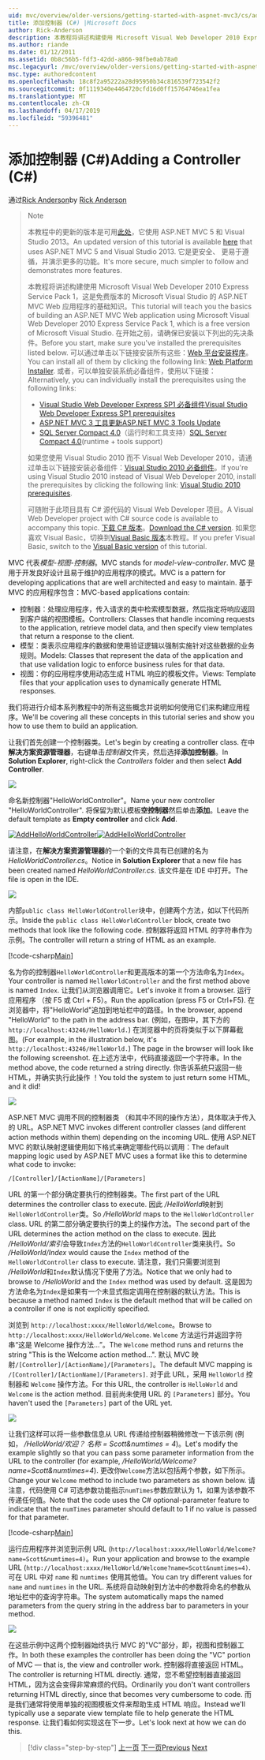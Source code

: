 ```yaml
---
uid: mvc/overview/older-versions/getting-started-with-aspnet-mvc3/cs/adding-a-controller
title: 添加控制器 (C#) |Microsoft Docs
author: Rick-Anderson
description: 本教程将讲述构建使用 Microsoft Visual Web Developer 2010 Express Service Pack 1，哪些 i 的 ASP.NET MVC Web 应用程序的基础知识...
ms.author: riande
ms.date: 01/12/2011
ms.assetid: 0b8c56b5-fdf3-42dd-a866-98fbe0ab78a0
msc.legacyurl: /mvc/overview/older-versions/getting-started-with-aspnet-mvc3/cs/adding-a-controller
msc.type: authoredcontent
ms.openlocfilehash: 18c8f2a95222a28d95950b34c816539f723542f2
ms.sourcegitcommit: 0f1119340e4464720cfd16d0ff15764746ea1fea
ms.translationtype: MT
ms.contentlocale: zh-CN
ms.lasthandoff: 04/17/2019
ms.locfileid: "59396481"
---
```

# <a name="adding-a-controller-c"></a><span data-ttu-id="8de3c-103">添加控制器 (C#)</span><span class="sxs-lookup"><span data-stu-id="8de3c-103">Adding a Controller (C#)</span></span>

<span data-ttu-id="8de3c-104">通过[Rick Anderson]((https://twitter.com/RickAndMSFT))</span><span class="sxs-lookup"><span data-stu-id="8de3c-104">by [Rick Anderson]((https://twitter.com/RickAndMSFT))</span></span>

> > [!NOTE]
> > <span data-ttu-id="8de3c-105">本教程中的更新的版本是可用[此处](../../../getting-started/introduction/getting-started.md)，它使用 ASP.NET MVC 5 和 Visual Studio 2013。</span><span class="sxs-lookup"><span data-stu-id="8de3c-105">An updated version of this tutorial is available [here](../../../getting-started/introduction/getting-started.md) that uses ASP.NET MVC 5 and Visual Studio 2013.</span></span> <span data-ttu-id="8de3c-106">它是更安全、 更易于遵循，并演示更多的功能。</span><span class="sxs-lookup"><span data-stu-id="8de3c-106">It's more secure, much simpler to follow and demonstrates more features.</span></span>
> 
> 
> <span data-ttu-id="8de3c-107">本教程将讲述构建使用 Microsoft Visual Web Developer 2010 Express Service Pack 1，这是免费版本的 Microsoft Visual Studio 的 ASP.NET MVC Web 应用程序的基础知识。</span><span class="sxs-lookup"><span data-stu-id="8de3c-107">This tutorial will teach you the basics of building an ASP.NET MVC Web application using Microsoft Visual Web Developer 2010 Express Service Pack 1, which is a free version of Microsoft Visual Studio.</span></span> <span data-ttu-id="8de3c-108">在开始之前，请确保已安装以下列出的先决条件。</span><span class="sxs-lookup"><span data-stu-id="8de3c-108">Before you start, make sure you've installed the prerequisites listed below.</span></span> <span data-ttu-id="8de3c-109">可以通过单击以下链接安装所有这些：[Web 平台安装程序](https://www.microsoft.com/web/gallery/install.aspx?appid=VWD2010SP1Pack)。</span><span class="sxs-lookup"><span data-stu-id="8de3c-109">You can install all of them by clicking the following link: [Web Platform Installer](https://www.microsoft.com/web/gallery/install.aspx?appid=VWD2010SP1Pack).</span></span> <span data-ttu-id="8de3c-110">或者，可以单独安装系统必备组件，使用以下链接：</span><span class="sxs-lookup"><span data-stu-id="8de3c-110">Alternatively, you can individually install the prerequisites using the following links:</span></span>
> 
> - [<span data-ttu-id="8de3c-111">Visual Studio Web Developer Express SP1 必备组件</span><span class="sxs-lookup"><span data-stu-id="8de3c-111">Visual Studio Web Developer Express SP1 prerequisites</span></span>](https://www.microsoft.com/web/gallery/install.aspx?appid=VWD2010SP1Pack)
> - [<span data-ttu-id="8de3c-112">ASP.NET MVC 3 工具更新</span><span class="sxs-lookup"><span data-stu-id="8de3c-112">ASP.NET MVC 3 Tools Update</span></span>](https://www.microsoft.com/web/gallery/install.aspx?appsxml=&amp;appid=MVC3)
> - <span data-ttu-id="8de3c-113">[SQL Server Compact 4.0](https://www.microsoft.com/web/gallery/install.aspx?appid=SQLCE;SQLCEVSTools_4_0)（运行时和工具支持）</span><span class="sxs-lookup"><span data-stu-id="8de3c-113">[SQL Server Compact 4.0](https://www.microsoft.com/web/gallery/install.aspx?appid=SQLCE;SQLCEVSTools_4_0)(runtime + tools support)</span></span>
> 
> <span data-ttu-id="8de3c-114">如果您使用 Visual Studio 2010 而不 Visual Web Developer 2010，请通过单击以下链接安装必备组件：[Visual Studio 2010 必备组件](https://www.microsoft.com/web/gallery/install.aspx?appsxml=&amp;appid=VS2010SP1Pack)。</span><span class="sxs-lookup"><span data-stu-id="8de3c-114">If you're using Visual Studio 2010 instead of Visual Web Developer 2010, install the prerequisites by clicking the following link: [Visual Studio 2010 prerequisites](https://www.microsoft.com/web/gallery/install.aspx?appsxml=&amp;appid=VS2010SP1Pack).</span></span>
> 
> <span data-ttu-id="8de3c-115">可随附于此项目具有 C# 源代码的 Visual Web Developer 项目。</span><span class="sxs-lookup"><span data-stu-id="8de3c-115">A Visual Web Developer project with C# source code is available to accompany this topic.</span></span> <span data-ttu-id="8de3c-116">[下载 C# 版本](https://code.msdn.microsoft.com/Introduction-to-MVC-3-10d1b098)。</span><span class="sxs-lookup"><span data-stu-id="8de3c-116">[Download the C# version](https://code.msdn.microsoft.com/Introduction-to-MVC-3-10d1b098).</span></span> <span data-ttu-id="8de3c-117">如果您喜欢 Visual Basic，切换到[Visual Basic 版本](../vb/intro-to-aspnet-mvc-3.md)本教程。</span><span class="sxs-lookup"><span data-stu-id="8de3c-117">If you prefer Visual Basic, switch to the [Visual Basic version](../vb/intro-to-aspnet-mvc-3.md) of this tutorial.</span></span>


<span data-ttu-id="8de3c-118">MVC 代表*模型-视图-控制器*。</span><span class="sxs-lookup"><span data-stu-id="8de3c-118">MVC stands for *model-view-controller*.</span></span> <span data-ttu-id="8de3c-119">MVC 是用于开发良好设计且易于维护的应用程序的模式。</span><span class="sxs-lookup"><span data-stu-id="8de3c-119">MVC is a pattern for developing applications that are well architected and easy to maintain.</span></span> <span data-ttu-id="8de3c-120">基于 MVC 的应用程序包含：</span><span class="sxs-lookup"><span data-stu-id="8de3c-120">MVC-based applications contain:</span></span>

- <span data-ttu-id="8de3c-121">控制器：处理应用程序，传入请求的类中检索模型数据，然后指定将响应返回到客户端的视图模板。</span><span class="sxs-lookup"><span data-stu-id="8de3c-121">Controllers: Classes that handle incoming requests to the application, retrieve model data, and then specify view templates that return a response to the client.</span></span>
- <span data-ttu-id="8de3c-122">模型：类表示应用程序的数据和使用验证逻辑以强制实施针对这些数据的业务规则。</span><span class="sxs-lookup"><span data-stu-id="8de3c-122">Models: Classes that represent the data of the application and that use validation logic to enforce business rules for that data.</span></span>
- <span data-ttu-id="8de3c-123">视图：你的应用程序使用动态生成 HTML 响应的模板文件。</span><span class="sxs-lookup"><span data-stu-id="8de3c-123">Views: Template files that your application uses to dynamically generate HTML responses.</span></span>

<span data-ttu-id="8de3c-124">我们将进行介绍本系列教程中的所有这些概念并说明如何使用它们来构建应用程序。</span><span class="sxs-lookup"><span data-stu-id="8de3c-124">We'll be covering all these concepts in this tutorial series and show you how to use them to build an application.</span></span>

<span data-ttu-id="8de3c-125">让我们首先创建一个控制器类。</span><span class="sxs-lookup"><span data-stu-id="8de3c-125">Let's begin by creating a controller class.</span></span> <span data-ttu-id="8de3c-126">在中**解决方案资源管理器**，右键单击*控制器*文件夹，然后选择**添加控制器**。</span><span class="sxs-lookup"><span data-stu-id="8de3c-126">In **Solution Explorer**, right-click the *Controllers* folder and then select **Add Controller**.</span></span>

[![](adding-a-controller/_static/image2.png)](adding-a-controller/_static/image1.png)

<span data-ttu-id="8de3c-127">命名新控制器"HelloWorldController"。</span><span class="sxs-lookup"><span data-stu-id="8de3c-127">Name your new controller "HelloWorldController".</span></span> <span data-ttu-id="8de3c-128">将保留为默认模板**空控制器**然后单击**添加**。</span><span class="sxs-lookup"><span data-stu-id="8de3c-128">Leave the default template as **Empty controller** and click **Add**.</span></span>

<span data-ttu-id="8de3c-129">[![AddHelloWorldController](adding-a-controller/_static/image4.png)](adding-a-controller/_static/image3.png)</span><span class="sxs-lookup"><span data-stu-id="8de3c-129">[![AddHelloWorldController](adding-a-controller/_static/image4.png)](adding-a-controller/_static/image3.png)</span></span>

<span data-ttu-id="8de3c-130">请注意，在**解决方案资源管理器**的一个新的文件具有已创建的名为*HelloWorldController.cs*。</span><span class="sxs-lookup"><span data-stu-id="8de3c-130">Notice in **Solution Explorer** that a new file has been created named *HelloWorldController.cs*.</span></span> <span data-ttu-id="8de3c-131">该文件是在 IDE 中打开。</span><span class="sxs-lookup"><span data-stu-id="8de3c-131">The file is open in the IDE.</span></span>

![](adding-a-controller/_static/image5.png)

<span data-ttu-id="8de3c-132">内部`public class HelloWorldController`块中，创建两个方法，如以下代码所示。</span><span class="sxs-lookup"><span data-stu-id="8de3c-132">Inside the `public class HelloWorldController` block, create two methods that look like the following code.</span></span> <span data-ttu-id="8de3c-133">控制器将返回 HTML 的字符串作为示例。</span><span class="sxs-lookup"><span data-stu-id="8de3c-133">The controller will return a string of HTML as an example.</span></span>

[!code-csharp[Main](adding-a-controller/samples/sample1.cs)]

<span data-ttu-id="8de3c-134">名为你的控制器`HelloWorldController`和更高版本的第一个方法命名为`Index`。</span><span class="sxs-lookup"><span data-stu-id="8de3c-134">Your controller is named `HelloWorldController` and the first method above is named `Index`.</span></span> <span data-ttu-id="8de3c-135">让我们从浏览器调用它。</span><span class="sxs-lookup"><span data-stu-id="8de3c-135">Let's invoke it from a browser.</span></span> <span data-ttu-id="8de3c-136">运行应用程序 （按 F5 或 Ctrl + F5）。</span><span class="sxs-lookup"><span data-stu-id="8de3c-136">Run the application (press F5 or Ctrl+F5).</span></span> <span data-ttu-id="8de3c-137">在浏览器中，将"HelloWorld"追加到地址栏中的路径。</span><span class="sxs-lookup"><span data-stu-id="8de3c-137">In the browser, append "HelloWorld" to the path in the address bar.</span></span> <span data-ttu-id="8de3c-138">(例如，在图中，其下方的`http://localhost:43246/HelloWorld.`) 在浏览器中的页将类似于以下屏幕截图。</span><span class="sxs-lookup"><span data-stu-id="8de3c-138">(For example, in the illustration below, it's `http://localhost:43246/HelloWorld.`) The page in the browser will look like the following screenshot.</span></span> <span data-ttu-id="8de3c-139">在上述方法中，代码直接返回一个字符串。</span><span class="sxs-lookup"><span data-stu-id="8de3c-139">In the method above, the code returned a string directly.</span></span> <span data-ttu-id="8de3c-140">你告诉系统只返回一些 HTML，并确实执行此操作 ！</span><span class="sxs-lookup"><span data-stu-id="8de3c-140">You told the system to just return some HTML, and it did!</span></span>

![](adding-a-controller/_static/image6.png)

<span data-ttu-id="8de3c-141">ASP.NET MVC 调用不同的控制器类 （和其中不同的操作方法），具体取决于传入的 URL。</span><span class="sxs-lookup"><span data-stu-id="8de3c-141">ASP.NET MVC invokes different controller classes (and different action methods within them) depending on the incoming URL.</span></span> <span data-ttu-id="8de3c-142">使用 ASP.NET MVC 的默认映射逻辑使用如下格式来确定哪些代码以调用：</span><span class="sxs-lookup"><span data-stu-id="8de3c-142">The default mapping logic used by ASP.NET MVC uses a format like this to determine what code to invoke:</span></span>

`/[Controller]/[ActionName]/[Parameters]`

<span data-ttu-id="8de3c-143">URL 的第一个部分确定要执行的控制器类。</span><span class="sxs-lookup"><span data-stu-id="8de3c-143">The first part of the URL determines the controller class to execute.</span></span> <span data-ttu-id="8de3c-144">因此 */HelloWorld*映射到`HelloWorldController`类。</span><span class="sxs-lookup"><span data-stu-id="8de3c-144">So */HelloWorld* maps to the `HelloWorldController` class.</span></span> <span data-ttu-id="8de3c-145">URL 的第二部分确定要执行的类上的操作方法。</span><span class="sxs-lookup"><span data-stu-id="8de3c-145">The second part of the URL determines the action method on the class to execute.</span></span> <span data-ttu-id="8de3c-146">因此 */HelloWorld/索引*会导致`Index`方法的`HelloWorldController`类来执行。</span><span class="sxs-lookup"><span data-stu-id="8de3c-146">So */HelloWorld/Index* would cause the `Index` method of the `HelloWorldController` class to execute.</span></span> <span data-ttu-id="8de3c-147">请注意，我们只需要浏览到 */HelloWorld*和`Index`默认情况下使用了方法。</span><span class="sxs-lookup"><span data-stu-id="8de3c-147">Notice that we only had to browse to */HelloWorld* and the `Index` method was used by default.</span></span> <span data-ttu-id="8de3c-148">这是因为方法命名为`Index`是如果有一个未显式指定调用在控制器的默认方法。</span><span class="sxs-lookup"><span data-stu-id="8de3c-148">This is because a method named `Index` is the default method that will be called on a controller if one is not explicitly specified.</span></span>

<span data-ttu-id="8de3c-149">浏览到 `http://localhost:xxxx/HelloWorld/Welcome`。</span><span class="sxs-lookup"><span data-stu-id="8de3c-149">Browse to `http://localhost:xxxx/HelloWorld/Welcome`.</span></span> <span data-ttu-id="8de3c-150">`Welcome` 方法运行并返回字符串“这是 Welcome 操作方法...”。</span><span class="sxs-lookup"><span data-stu-id="8de3c-150">The `Welcome` method runs and returns the string "This is the Welcome action method...".</span></span> <span data-ttu-id="8de3c-151">默认 MVC 映射`/[Controller]/[ActionName]/[Parameters]`。</span><span class="sxs-lookup"><span data-stu-id="8de3c-151">The default MVC mapping is `/[Controller]/[ActionName]/[Parameters]`.</span></span> <span data-ttu-id="8de3c-152">对于此 URL，采用 `HelloWorld` 控制器和 `Welcome` 操作方法。</span><span class="sxs-lookup"><span data-stu-id="8de3c-152">For this URL, the controller is `HelloWorld` and `Welcome` is the action method.</span></span> <span data-ttu-id="8de3c-153">目前尚未使用 URL 的 `[Parameters]` 部分。</span><span class="sxs-lookup"><span data-stu-id="8de3c-153">You haven't used the `[Parameters]` part of the URL yet.</span></span>

![](adding-a-controller/_static/image7.png)

<span data-ttu-id="8de3c-154">让我们这样可以将一些参数信息从 URL 传递给控制器稍微修改一下该示例 (例如， */HelloWorld/欢迎？ 名称 = Scott&amp;numtimes = 4*)。</span><span class="sxs-lookup"><span data-stu-id="8de3c-154">Let's modify the example slightly so that you can pass some parameter information from the URL to the controller (for example, */HelloWorld/Welcome?name=Scott&amp;numtimes=4*).</span></span> <span data-ttu-id="8de3c-155">更改你`Welcome`方法以包括两个参数，如下所示。</span><span class="sxs-lookup"><span data-stu-id="8de3c-155">Change your `Welcome` method to include two parameters as shown below.</span></span> <span data-ttu-id="8de3c-156">请注意，代码使用 C# 可选参数功能指示`numTimes`参数应默认为 1，如果为该参数不传递任何值。</span><span class="sxs-lookup"><span data-stu-id="8de3c-156">Note that the code uses the C# optional-parameter feature to indicate that the `numTimes` parameter should default to 1 if no value is passed for that parameter.</span></span>

[!code-csharp[Main](adding-a-controller/samples/sample2.cs)]

<span data-ttu-id="8de3c-157">运行应用程序并浏览到示例 URL (`http://localhost:xxxx/HelloWorld/Welcome?name=Scott&numtimes=4)`。</span><span class="sxs-lookup"><span data-stu-id="8de3c-157">Run your application and browse to the example URL (`http://localhost:xxxx/HelloWorld/Welcome?name=Scott&numtimes=4)`.</span></span> <span data-ttu-id="8de3c-158">可在 URL 中对 `name` 和 `numtimes` 使用其他值。</span><span class="sxs-lookup"><span data-stu-id="8de3c-158">You can try different values for `name` and `numtimes` in the URL.</span></span> <span data-ttu-id="8de3c-159">系统将自动映射到方法中的参数将命名的参数从地址栏中的查询字符串。</span><span class="sxs-lookup"><span data-stu-id="8de3c-159">The system automatically maps the named parameters from the query string in the address bar to parameters in your method.</span></span>

![](adding-a-controller/_static/image8.png)

<span data-ttu-id="8de3c-160">在这些示例中这两个控制器始终执行 MVC 的"VC"部分，即，视图和控制器工作。</span><span class="sxs-lookup"><span data-stu-id="8de3c-160">In both these examples the controller has been doing the "VC" portion of MVC — that is, the view and controller work.</span></span> <span data-ttu-id="8de3c-161">控制器将直接返回 HTML。</span><span class="sxs-lookup"><span data-stu-id="8de3c-161">The controller is returning HTML directly.</span></span> <span data-ttu-id="8de3c-162">通常，您不希望控制器直接返回 HTML，因为这会变得非常麻烦的代码。</span><span class="sxs-lookup"><span data-stu-id="8de3c-162">Ordinarily you don't want controllers returning HTML directly, since that becomes very cumbersome to code.</span></span> <span data-ttu-id="8de3c-163">而是我们通常将使用单独的视图模板文件来帮助生成 HTML 响应。</span><span class="sxs-lookup"><span data-stu-id="8de3c-163">Instead we'll typically use a separate view template file to help generate the HTML response.</span></span> <span data-ttu-id="8de3c-164">让我们看如何实现这在下一步。</span><span class="sxs-lookup"><span data-stu-id="8de3c-164">Let's look next at how we can do this.</span></span>

> [!div class="step-by-step"]
> <span data-ttu-id="8de3c-165">[上一页](intro-to-aspnet-mvc-3.md)
> [下一页](adding-a-view.md)</span><span class="sxs-lookup"><span data-stu-id="8de3c-165">[Previous](intro-to-aspnet-mvc-3.md)
[Next](adding-a-view.md)</span></span>
